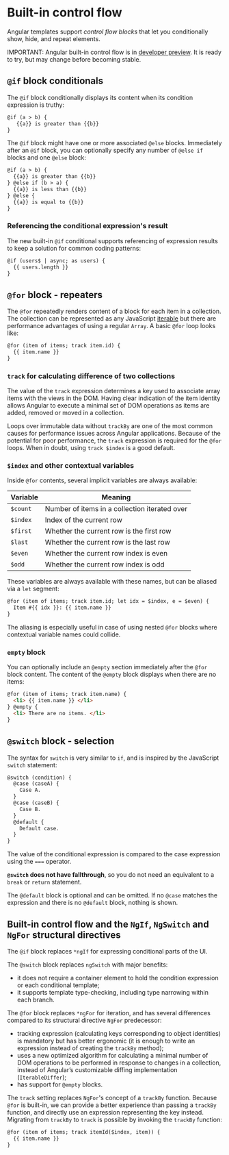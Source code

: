 # Built-in control flow

Angular templates support *control flow blocks* that let you conditionally show, hide, and repeat elements.

IMPORTANT: Angular built-in control flow is in [developer preview](reference/releases#developer-preview). It is ready to try, but may change before becoming stable.

## `@if` block conditionals

The `@if` block conditionally displays its content when its condition expression is truthy:

```html
@if (a > b) {
   {{a}} is greater than {{b}}
}
```

The `@if` block might have one or more associated `@else` blocks. Immediately after an `@if` block, you can optionally specify any number of `@else if` blocks and one `@else` block:

```html
@if (a > b) {
  {{a}} is greater than {{b}}
} @else if (b > a) {
  {{a}} is less than {{b}}
} @else {
  {{a}} is equal to {{b}}
}
```

### Referencing the conditional expression's result

The new built-in `@if` conditional supports referencing of expression results to keep a solution for common coding patterns:

```html
@if (users$ | async; as users) {
  {{ users.length }}
}
```

## `@for` block - repeaters

 The `@for` repeatedly renders content of a block for each item in a collection. The collection can be represented as any JavaScript [iterable](https://developer.mozilla.org/en-US/docs/Web/JavaScript/Reference/Iteration_protocols) but there are performance advantages of using a regular `Array`. A basic `@for` loop looks like:

```html
@for (item of items; track item.id) {
  {{ item.name }}
}
```

### `track` for calculating difference of two collections

The value of the `track` expression determines a key used to associate array items with the views in the DOM. Having clear indication of the item identity allows Angular to execute a minimal set of DOM operations as items are added, removed or moved in a collection.

Loops over immutable data without `trackBy` are one of the most common causes for performance issues across Angular applications. Because of the potential for poor performance, the `track` expression is required for the `@for` loops. When in doubt, using `track $index` is a good default.

### `$index` and other contextual variables

Inside `@for`  contents, several implicit variables are always available:

| Variable | Meaning |
| -------- | ------- |
| `$count` | Number of items in a collection iterated over |
| `$index` | Index of the current row |
| `$first` | Whether the current row is the first row |
| `$last` | Whether the current row is the last row |
| `$even` | Whether the current row index is even |
| `$odd` | Whether the current row index is odd |

These variables are always available with these names, but can be aliased via a `let` segment:

```html
@for (item of items; track item.id; let idx = $index, e = $even) {
  Item #{{ idx }}: {{ item.name }}
}
```

The aliasing is especially useful in case of using nested `@for` blocks where contextual variable names could collide.

### `empty` block

You can optionally include an `@empty` section immediately after the `@for` block content. The content of the `@empty` block displays when there are no items:

```html
@for (item of items; track item.name) {
  <li> {{ item.name }} </li>
} @empty {
  <li> There are no items. </li>
}
```

## `@switch` block - selection

The syntax for `switch` is very similar to `if`, and is inspired by the JavaScript `switch` statement:

```html
@switch (condition) {
  @case (caseA) {
    Case A.
  }
  @case (caseB) {
    Case B.
  }
  @default {
    Default case.
  }
}
```

The value of the conditional expression is compared to the case expression using the `===` operator.

**`@switch` does not have fallthrough**, so you do not need an equivalent to a `break` or `return` statement.

The `@default` block is optional and can be omitted. If no `@case` matches the expression and there is no `@default` block, nothing is shown.

## Built-in control flow and the `NgIf`, `NgSwitch` and `NgFor` structural directives

The `@if` block replaces `*ngIf` for expressing conditional parts of the UI.

The `@switch` block replaces `ngSwitch` with major benefits:

* it does not require a container element to hold the condition expression or each conditional template;
* it supports template type-checking, including type narrowing within each branch.

The `@for` block replaces `*ngFor` for iteration, and has several differences compared to its structural directive `NgFor` predecessor:

* tracking expression (calculating keys corresponding to object identities) is mandatory but has better ergonomic (it is enough to write an expression instead of creating the `trackBy` method);
* uses a new optimized algorithm for calculating a minimal number of DOM operations to be performed in response to changes in a collection, instead of Angular’s customizable diffing implementation (`IterableDiffer`);
* has support for `@empty` blocks.

The `track` setting replaces `NgFor`'s concept of a `trackBy` function. Because `@for` is built-in, we can provide a better experience than passing a `trackBy` function, and directly use an expression representing the key instead. Migrating from `trackBy` to `track` is possible by invoking the `trackBy` function:

```html
@for (item of items; track itemId($index, item)) {
  {{ item.name }}
}
```
